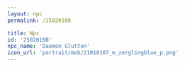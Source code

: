 ```yaml
---
layout: npc
permalink: /25020108

title: Npc
id: '25020108'
npc_name: 'Daemon Glutton'
icon_url: 'portrait/mob/21010107_m_zerglingblue_p.png'
---
```

